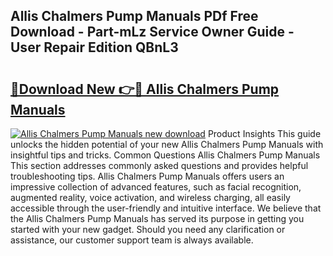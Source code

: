## Allis Chalmers Pump Manuals PDf Free Download - Part-mLz Service Owner Guide - User Repair Edition QBnL3

# <h2><a href="http://bc89240.oget.top/?id=Allis+Chalmers+Pump+Manuals">🔗Download New 👉🔴 Allis Chalmers Pump Manuals</a></h2>

[![Allis Chalmers Pump Manuals new download](https://i.imgur.com/5g1atiW.png)](http://bc89240.oget.top/?id=Allis+Chalmers+Pump+Manuals)
Product Insights This guide unlocks the hidden potential of your new Allis Chalmers Pump Manuals with insightful tips and tricks. Common Questions Allis Chalmers Pump Manuals This section addresses commonly asked questions and provides helpful troubleshooting tips. Allis Chalmers Pump Manuals offers users an impressive collection of advanced features, such as facial recognition, augmented reality, voice activation, and wireless charging, all easily accessible through the user-friendly and intuitive interface. We believe that the Allis Chalmers Pump Manuals has served its purpose in getting you started with your new gadget. Should you need any clarification or assistance, our customer support team is always available.

